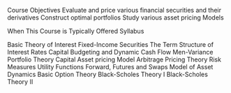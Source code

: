 
Course Objectives
Evaluate and price various financial securities and their derivatives
Construct optimal portfolios
Study various asset pricing Models

When This Course is Typically Offered
Syllabus

Basic Theory of Interest
Fixed-Income Securities
The Term Structure of Interest Rates
Capital Budgeting and Dynamic Cash Flow
Men-Variance Portfolio Theory
Capital Asset pricing Model
Arbitrage Pricing Theory
Risk Measures
Utility Functions
Forward, Futures and Swaps
Model of Asset Dynamics
Basic Option Theory
Black-Scholes Theory I
Black-Scholes Theory II